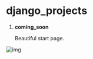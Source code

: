 # django_projects

1. **coming_soon**

    Beautiful start page.


![img](https://github.com/suharevA/django_projects/tree/master/coming_soon/static/img/com.jpg)

